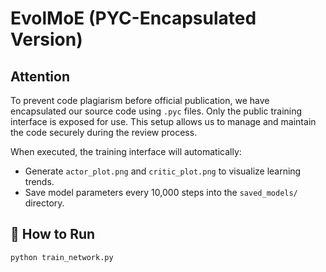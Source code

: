 # EvolMoE (PYC-Encapsulated Version)

##   Attention

To prevent code plagiarism before official publication, we have encapsulated our source code using `.pyc` files. Only the public training interface is exposed for use.
This setup allows us to manage and maintain the code securely during the review process.

When executed, the training interface will automatically:

- Generate `actor_plot.png` and `critic_plot.png` to visualize learning trends.
- Save model parameters every 10,000 steps into the `saved_models/` directory.

## 🚀 How to Run

```bash
python train_network.py
